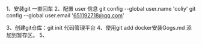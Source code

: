 1、安装git 一直回车
2、配置 user 信息
git config --global user.name 'coliy'
git config --global user.email '651192718@qq.com'

3、创建git仓库：git init 代码管理平台
4、使用git add docker安装Gogs.md 添加到暂存区。
5、